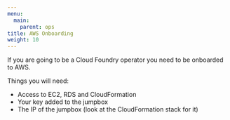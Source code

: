 ```yaml
---
menu:
  main:
    parent: ops
title: AWS Onboarding
weight: 10
---
```


If you are going to be a Cloud Foundry operator you need to be onboarded to AWS.

Things you will need:

- Access to EC2, RDS and CloudFormation
- Your key added to the jumpbox
- The IP of the jumpbox (look at the CloudFormation stack for it)

